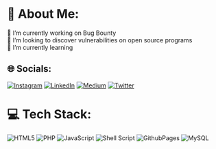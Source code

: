 # 💫 About Me:
🔭 I’m currently working on Bug Bounty<br>🤝 I’m looking to discover vulnerabilities on open source programs<br>🌱 I’m currently learning<br>




## 🌐 Socials:
[![Instagram](https://img.shields.io/badge/Instagram-%23E4405F.svg?logo=Instagram&logoColor=white)](https://instagram.com/omranisecurity) [![LinkedIn](https://img.shields.io/badge/LinkedIn-%230077B5.svg?logo=linkedin&logoColor=white)](https://linkedin.com/in/omranisecurity) [![Medium](https://img.shields.io/badge/Medium-12100E?logo=medium&logoColor=white)](https://medium.com/@omranisecurity) [![Twitter](https://img.shields.io/badge/Twitter-%231DA1F2.svg?logo=Twitter&logoColor=white)](https://twitter.com/omranisecurity) 

# 💻 Tech Stack:
![HTML5](https://img.shields.io/badge/html5-%23E34F26.svg?style=for-the-badge&logo=html5&logoColor=white) ![PHP](https://img.shields.io/badge/php-%23777BB4.svg?style=for-the-badge&logo=php&logoColor=white) ![JavaScript](https://img.shields.io/badge/javascript-%23323330.svg?style=for-the-badge&logo=javascript&logoColor=%23F7DF1E) ![Shell Script](https://img.shields.io/badge/shell_script-%23121011.svg?style=for-the-badge&logo=gnu-bash&logoColor=white) ![GithubPages](https://img.shields.io/badge/github%20pages-121013?style=for-the-badge&logo=github&logoColor=white) ![MySQL](https://img.shields.io/badge/mysql-%2300000f.svg?style=for-the-badge&logo=mysql&logoColor=white)
